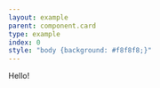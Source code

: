 ```yaml
---
layout: example
parent: component.card
type: example
index: 0
style: "body {background: #f8f8f8;}"
---
```


<div class="ds_card">
    Hello!
</div>

